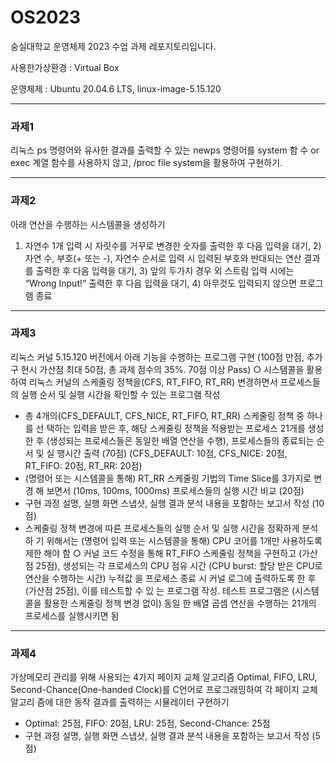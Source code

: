 # OS2023

숭실대학교 운영체제 2023 수업 과제 레포지토리입니다.

사용한가상환경 : Virtual Box

운영체제 : Ubuntu 20.04.6 LTS, linux-image-5.15.120

---

### 과제1

리눅스 ps 명령어와 유사한 결과를 출력할 수 있는 newps 명령어를 system 함
수 or exec 계열 함수를 사용하지 않고, /proc file system을 활용하여 구현하기.

---
### 과제2

아래 연산을 수행하는 시스템콜을 생성하기

1) 자연수 1개 입력 시 자릿수를 거꾸로 변경한 숫자를 출력한 후 다음 입력을 대기, 2) 자연
수, 부호(+ 또는 -), 자연수 순서로 입력 시 입력된 부호와 반대되는 연산 결과를 출력한 후
다음 입력을 대기, 3) 앞의 두가지 경우 외 스트림 입력 시에는 “Wrong Input!” 출력한 후
다음 입력을 대기, 4) 아무것도 입력되지 않으면 프로그램 종료

---

### 과제3

리눅스 커널 5.15.120 버전에서 아래 기능을 수행하는 프로그램 구현 (100점 만점, 추가 구
현시 가산점 최대 50점, 총 과제 점수의 35%. 70점 이상 Pass)
○ 시스템콜을 활용하여 리눅스 커널의 스케줄링 정책을(CFS, RT_FIFO, RT_RR) 변경하면서
프로세스들의 실행 순서 및 실행 시간을 확인할 수 있는 프로그램 작성
 - 총 4개의(CFS_DEFAULT, CFS_NICE, RT_FIFO, RT_RR) 스케줄링 정책 중 하나를 선
택하는 입력을 받은 후, 해당 스케줄링 정책을 적용받는 프로세스 21개를 생성한 후
(생성되는 프로세스들은 동일한 배열 연산을 수행), 프로세스들의 종료되는 순서 및 실
행시간 출력 (70점) (CFS_DEFAULT: 10점, CFS_NICE: 20점, RT_FIFO: 20점, RT_RR: 20점)
 - (명령어 또는 시스템콜을 통해) RT_RR 스케줄링 기법의 Time Slice를 3가지로 변경
해 보면서 (10ms, 100ms, 1000ms) 프로세스들의 실행 시간 비교 (20점)
 - 구현 과정 설명, 실행 화면 스냅샷, 실행 결과 분석 내용을 포함하는 보고서 작성 (10
점)
 - 스케줄링 정책 변경에 따른 프로세스들의 실행 순서 및 실행 시간을 정확하게 분석하
기 위해서는 (명령어 입력 또는 시스템콜을 통해) CPU 코어를 1개만 사용하도록 제한
해야 함
○ 커널 코드 수정을 통해 RT_FIFO 스케줄링 정책을 구현하고 (가산점 25점), 생성되는 각
프로세스의 CPU 점유 시간 (CPU burst: 할당 받은 CPU로 연산을 수행하는 시간) 누적값
을 프로세스 종료 시 커널 로그에 출력하도록 한 후 (가산점 25점), 이를 테스트할 수 있
는 프로그램 작성. 테스트 프로그램은 (시스템콜을 활용한 스케줄링 정책 변경 없이) 동일
한 배열 곱셈 연산을 수행하는 21개의 프로세스를 실행시키면 됨

---

### 과제4

가상메모리 관리를 위해 사용되는 4가지 페이지 교체 알고리즘 Optimal, FIFO, LRU,
Second-Chance(One-handed Clock)를 C언어로 프로그래밍하여 각 페이지 교체 알고리
즘에 대한 동작 결과를 출력하는 시뮬레이터 구현하기
 - Optimal: 25점, FIFO: 20점, LRU: 25점, Second-Chance: 25점
 - 구현 과정 설명, 실행 화면 스냅샷, 실행 결과 분석 내용을 포함하는 보고서 작성 (5
점)

